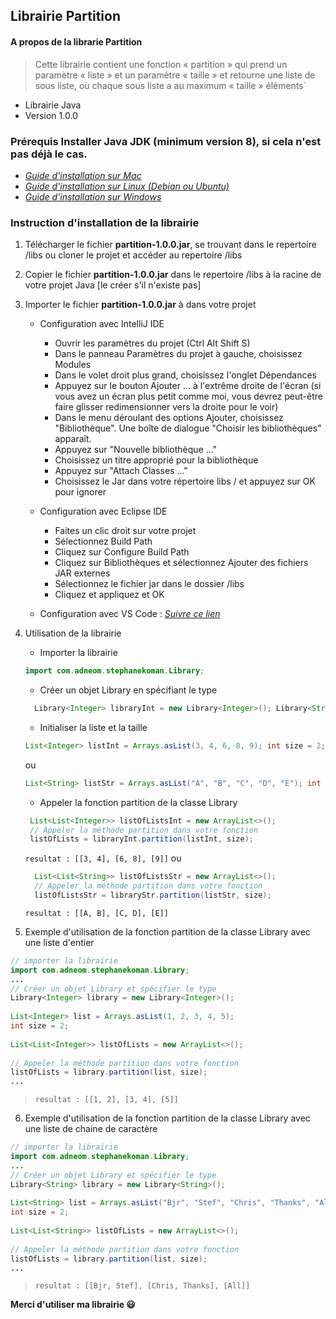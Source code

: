 
## Librairie Partition  
#### A propos de la librarie Partition  
> Cette librairie contient une fonction « partition » qui prend un paramètre « liste » et un paramètre « taille » et retourne une liste de sous liste, où chaque sous liste a au maximum « taille » éléments`  
  
- Librairie Java  
- Version 1.0.0  
  
### Prérequis Installer Java JDK (minimum version 8), si cela n'est pas déjà le cas.  
* *[Guide d'installation sur Mac](https://mkyong.com/java/how-to-install-java-on-mac-osx/)*  
* *[Guide d'installation sur Linux (Debian ou Ubuntu)](https://docs.datastax.com/en/jdk-install/doc/jdk-install/installOpenJdkDeb.html)*  
* *[Guide d'installation sur Windows](http://objis.com/tutoriel-java-installation-java-jdk-8/)*  
  
### Instruction d'installation de la librairie  
1. Télécharger le fichier **partition-1.0.0.jar**, se trouvant dans le repertoire /libs ou cloner le projet et accéder au repertoire /libs  
2. Copier le fichier **partition-1.0.0.jar** dans le repertoire /libs à la racine de votre projet Java [le créer s'il n'existe pas]  
3. Importer le fichier **partition-1.0.0.jar** à dans votre projet  
	* Configuration avec IntelliJ IDE  
       - Ouvrir les paramètres du projet (Ctrl Alt Shift S)  
       - Dans le panneau Paramètres du projet à gauche, choisissez Modules  
       - Dans le volet droit plus grand, choisissez l'onglet Dépendances  
       - Appuyez sur le bouton Ajouter ... à l'extrême droite de l'écran (si vous avez un écran plus petit comme moi, vous devrez peut-être faire glisser redimensionner vers la droite pour le voir)  
       - Dans le menu déroulant des options Ajouter, choisissez "Bibliothèque". Une boîte de dialogue "Choisir les bibliothèques" apparaît.  
       - Appuyez sur "Nouvelle bibliothèque ..."  
       - Choisissez un titre approprié pour la bibliothèque  
       - Appuyez sur "Attach Classes ..."  
       - Choisissez le Jar dans votre répertoire libs / et appuyez sur OK pour ignorer  
          
   * Configuration avec Eclipse IDE  
       - Faites un clic droit sur votre projet  
       - Sélectionnez Build Path  
       - Cliquez sur Configure Build Path  
       - Cliquez sur Bibliothèques et sélectionnez Ajouter des fichiers JAR externes  
       - Sélectionnez le fichier jar dans le dossier /libs  
       - Cliquez et appliquez et OK  
          
   * Configuration avec VS Code : *[Suivre ce lien](https://stackoverflow.com/questions/50232557/visual-studio-code-java-extension-howto-add-jar-to-classpath/54535301#54535301)*  
4. Utilisation de la librairie  
   - Importer la librairie  
    ```java   
    import com.adneom.stephanekoman.Library;  
	 ```
	 - Créer un objet Library en spécifiant le type  
   ```java  
	 Library<Integer> libraryInt = new Library<Integer>(); Library<String> libraryStr = Library<String>(); 
	 ```  
	 - Initialiser la liste et la taille  
      ```java  
	 List<Integer> listInt = Arrays.asList(3, 4, 6, 8, 9); int size = 2; 
	 ```  
	 ou     
     ```java  
	 List<String> listStr = Arrays.asList("A", "B", "C", "D", "E"); int size = 2; 
	 ```  
	 - Appeler la fonction partition de la classe Library  
   ```java   
	List<List<Integer>> listOfListsInt = new ArrayList<>();  
	// Appeler la méthode partition dans votre fonction  
	listOfLists = libraryInt.partition(listInt, size); 
	 ``` 
	 ``resultat : [[3, 4], [6, 8], [9]]`` 
	 ou  
     
   ```java   
	 List<List<String>> listOfListsStr = new ArrayList<>();  
	 // Appeler la méthode partition dans votre fonction  
	 listOfListsStr = libraryStr.partition(listStr, size); 
	 ``` 
	 ``resultat : [[A, B], [C, D], [E]]``
 5. Exemple d'utilisation de la fonction partition de la classe Library avec une liste d'entier  
```java  
// importer la librairie  
import com.adneom.stephanekoman.Library;  
... 
// Créer un objet Library et spécifier le type  
Library<Integer> library = new Library<Integer>();  
  
List<Integer> list = Arrays.asList(1, 2, 3, 4, 5);  
int size = 2;  
  
List<List<Integer>> listOfLists = new ArrayList<>();  
  
// Appeler la méthode partition dans votre fonction  
listOfLists = library.partition(list, size);  
...
```  
> ``resultat : [[1, 2], [3, 4], [5]]``  
  
6. Exemple d'utilisation de la fonction partition de la classe Library avec une liste de chaine de caractère  
```java  
// importer la librairie  
import com.adneom.stephanekoman.Library;  
...  
// Créer un objet Library et spécifier le type  
Library<String> library = new Library<String>();  
  
List<String> list = Arrays.asList("Bjr", "Stef", "Chris", "Thanks", "All");  
int size = 2;  
  
List<List<String>> listOfLists = new ArrayList<>();  
  
// Appeler la méthode partition dans votre fonction  
listOfLists = library.partition(list, size); 
... 
```  
> ``resultat : [[Bjr, Stef], [Chris, Thanks], [All]]``

**Merci  d'utiliser ma librairie :smiley:**